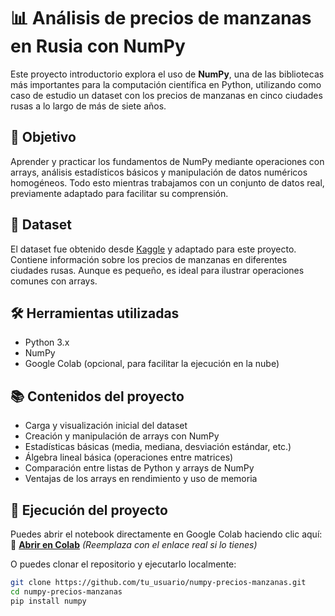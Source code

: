 # 📊 Análisis de precios de manzanas en Rusia con NumPy

Este proyecto introductorio explora el uso de **NumPy**, una de las bibliotecas más importantes para la computación científica en Python, utilizando como caso de estudio un dataset con los precios de manzanas en cinco ciudades rusas a lo largo de más de siete años.

## 🧠 Objetivo

Aprender y practicar los fundamentos de NumPy mediante operaciones con arrays, análisis estadísticos básicos y manipulación de datos numéricos homogéneos. Todo esto mientras trabajamos con un conjunto de datos real, previamente adaptado para facilitar su comprensión.

## 📂 Dataset

El dataset fue obtenido desde [Kaggle](https://www.kaggle.com/) y adaptado para este proyecto. Contiene información sobre los precios de manzanas en diferentes ciudades rusas. Aunque es pequeño, es ideal para ilustrar operaciones comunes con arrays.

## 🛠️ Herramientas utilizadas

- Python 3.x
- NumPy
- Google Colab (opcional, para facilitar la ejecución en la nube)

## 📚 Contenidos del proyecto

- Carga y visualización inicial del dataset
- Creación y manipulación de arrays con NumPy
- Estadísticas básicas (media, mediana, desviación estándar, etc.)
- Álgebra lineal básica (operaciones entre matrices)
- Comparación entre listas de Python y arrays de NumPy
- Ventajas de los arrays en rendimiento y uso de memoria

## 🧪 Ejecución del proyecto

Puedes abrir el notebook directamente en Google Colab haciendo clic aquí:  
📎 **[Abrir en Colab](https://colab.research.google.com/)** *(Reemplaza con el enlace real si lo tienes)*

O puedes clonar el repositorio y ejecutarlo localmente:

```bash
git clone https://github.com/tu_usuario/numpy-precios-manzanas.git
cd numpy-precios-manzanas
pip install numpy
